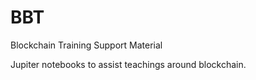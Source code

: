 # BBT
Blockchain Training Support Material

Jupiter notebooks to assist teachings around blockchain.
